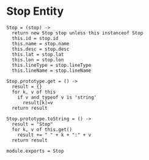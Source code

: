 # Stop Entity

    Stop = (stop) ->
      return new Stop stop unless this instanceof Stop
      this.id = stop.id
      this.name = stop.name
      this.desc = stop.desc
      this.lat = stop.lat
      this.lon = stop.lon
      this.lineType = stop.lineType
      this.lineName = stop.lineName

    Stop.prototype.get = () ->
      result = {}
      for k, v of this
        if v and typeof v is 'string'
          result[k]=v
      return result

    Stop.prototype.toString = () ->
      result = "Stop"
      for k, v of this.get()
        result += " " + k + ":" + v
      return result

    module.exports = Stop
